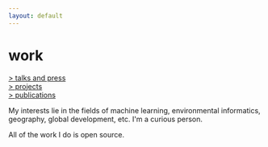 ```yaml
---
layout: default
---
```


# work

[> talks and press](talks-press) <br/>
[> projects](projects) <br/>
[> publications](publications) <br/>

My interests lie in the fields of machine learning, environmental informatics, geography, global development, etc. I'm a curious person. 

All of the work I do is open source.

<!-- I am currently working on a global COVID-19 dataset, helping produce charts like the one below. -->

<!-- Find my published articles on 
[google scholar](https://scholar.google.es/citations?user=5KPcE6QAAAAJ&hl=en), and at my [blog](https://medium.com/@lucasrg). -->

<!-- <iframe src="https://ourworldindata.org/grapher/covid-vaccination-doses-per-capita?tab=map&country=Low+income~High+income~Upper+middle+income~Lower+middle+income" loading="lazy" style="width: 100%; height: 600px; border: 0px none;"></iframe> -->
